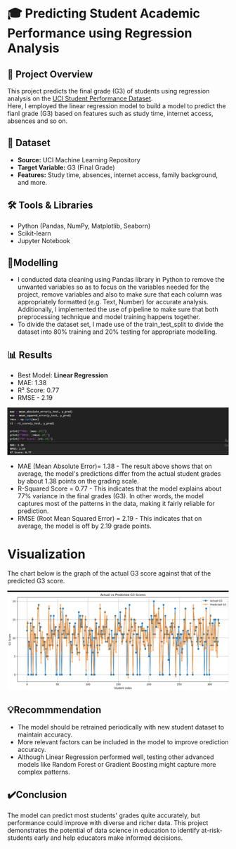 # 🎓 Predicting Student Academic Performance using Regression Analysis

## 📌 Project Overview
This project predicts the final grade (G3) of students using regression analysis on the [UCI Student Performance Dataset](https://archive.ics.uci.edu/ml/datasets/student+performance).  
Here, I employed the linear regression model to build a model to predict the fianl grade (G3) based on features such as study time, internet access, absences and so on. 

## 📂 Dataset
- **Source:** UCI Machine Learning Repository
- **Target Variable:** G3 (Final Grade)
- **Features:** Study time, absences, internet access, family background, and more.

## 🛠️ Tools & Libraries
- Python (Pandas, NumPy, Matplotlib, Seaborn)
- Scikit-learn
- Jupyter Notebook

## 🤖Modelling
- I conducted data cleaning using Pandas library in Python to remove the unwanted variables so as to focus on the variables needed for the project, remove variables and also to make sure that each column was appropriately formatted (e.g. Text, Number) for accurate analysis. Additionally, I implemented the use of pipeline to make sure that both preprocessing technique and model training happens together.
- To divide the dataset set, I made use of the train_test_split to divide the dataset into 80% training and 20% testing for appropriate modelling. 

## 📊 Results
- Best Model: **Linear Regression**
- MAE: 1.38
- R² Score: 0.77
- RMSE - 2.19

![Alt text](https://github.com/Bisog20/Student-Performance-Prediction/blob/main/Metrics.png)

- MAE (Mean Absolute Error)= 1.38 - The result above shows that on average, the model's predictions differ from the actual student grades by about 1.38 points on the grading scale.
- R-Squared Score = 0.77 - This indicates that the model explains about 77% variance in the final grades (G3). In other words, the model captures most of the patterns in the data, making it fairly reliable for prediction. 
- RMSE (Root Mean Squared Error) = 2.19 - This indicates that on average, the model is off by 2.19 grade points. 
# Visualization 
The chart below is the graph of the actual G3 score against that of the predicted G3 score. 

![Alt text](https://github.com/Bisog20/Student-Performance-Prediction/blob/main/Chart.png)

## 💡Recommmendation
- The model should be retrained periodically with new student dataset to maintain accuracy.
- More relevant factors can be included in the model to improve orediction accuracy.
- Although Linear Regression performed well, testing other advanced models like Random Forest or Gradient Boosting might capture more complex patterns.

## ✔️Conclusion
The model can predict most students' grades quite accurately, but performance could improve with diverse and richer data. This project demonstrates the potential of data science in education to identify at-risk-students early and help educators make informed decisions. 




